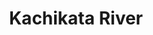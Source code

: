 ---
title: "Kachikata River"
title_bn: "কাচিকাটা নদী"
description: "It started flowing from Meghna of Dhaka and fall into Kirtinasha River."
---